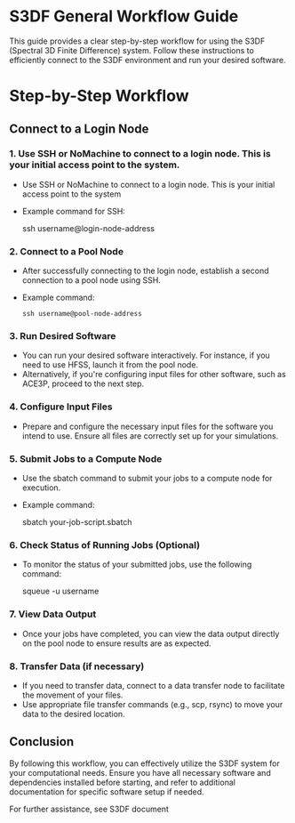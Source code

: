 # S3DF General Workflow Guide

This guide provides a clear step-by-step workflow for using the S3DF (Spectral 3D Finite Difference) system. Follow these instructions to efficiently connect to the S3DF environment and run your desired software.

# Step-by-Step Workflow

## Connect to a Login Node

### 1. Use SSH or NoMachine to connect to a login node. This is your initial access point to the system.

- Use SSH or NoMachine to connect to a login node. This is your initial access point to the system
- Example command for SSH:

    ssh username@login-node-address

### 2. Connect to a Pool Node

- After successfully connecting to the login node, establish a second connection to a pool node using SSH.
- Example command:

      ssh username@pool-node-address

### 3. Run Desired Software

- You can run your desired software interactively. For instance, if you need to use HFSS, launch it from the pool node.
- Alternatively, if you're configuring input files for other software, such as ACE3P, proceed to the next step.

### 4. Configure Input Files

- Prepare and configure the necessary input files for the software you intend to use. Ensure all files are correctly set up for your simulations.

### 5. Submit Jobs to a Compute Node

- Use the sbatch command to submit your jobs to a compute node for execution.
- Example command:

    sbatch your-job-script.sbatch

### 6. Check Status of Running Jobs (Optional)

- To monitor the status of your submitted jobs, use the following command:
  
    squeue -u username

### 7. View Data Output

 - Once your jobs have completed, you can view the data output directly on the pool node to ensure results are as expected.

### 8. Transfer Data (if necessary)

- If you need to transfer data, connect to a data transfer node to facilitate the movement of your files.
- Use appropriate file transfer commands (e.g., scp, rsync) to move your data to the desired location.

## Conclusion
By following this workflow, you can effectively utilize the S3DF system for your computational needs. 
Ensure you have all necessary software and dependencies installed before starting, 
and refer to additional documentation for specific software setup if needed.

For further assistance, see S3DF document
